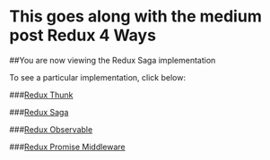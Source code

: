 # This goes along with the medium post Redux 4 Ways

##You are now viewing the Redux Saga implementation   

To see a particular implementation, click below:

###[Redux Thunk](https://github.com/dabit3/redux-4-ways/tree/thunk)   

###[Redux Saga](https://github.com/dabit3/redux-4-ways/tree/saga)    

###[Redux Observable](https://github.com/dabit3/redux-4-ways/tree/observable)   

###[Redux Promise Middleware](https://github.com/dabit3/redux-4-ways/tree/promise-middleware)
